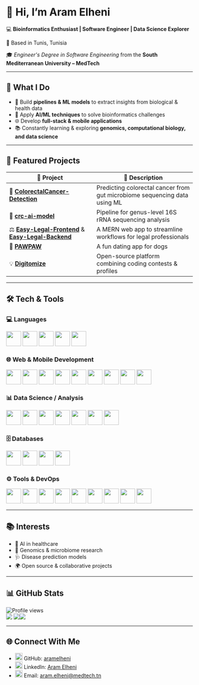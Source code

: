 # 👋 Hi, I’m **Aram Elheni**

💻 **Bioinformatics Enthusiast | Software Engineer | Data Science Explorer**  

📍 Based in Tunis, Tunisia  

🎓 _Engineer's Degree in Software Engineering_ from the **South Mediterranean University – MedTech**

---

## 🚀 What I Do

* 🧬 Build **pipelines & ML models** to extract insights from biological & health data  
* 🤖 Apply **AI/ML techniques** to solve bioinformatics challenges  
* 🌐 Develop **full-stack & mobile applications**  
* 📚 Constantly learning & exploring **genomics, computational biology, and data science**

---

## 📂 Featured Projects

| 🌟 Project | 🔎 Description |
| --- | --- |
| 🧬 [**ColorectalCancer-Detection**](https://github.com/aramelheni/ColorectalCancer-Detection) | Predicting colorectal cancer from gut microbiome sequencing data using ML |
| 🧪 [**crc-ai-model**](https://github.com/aramelheni/crc-ai-model) | Pipeline for genus-level 16S rRNA sequencing analysis |
| ⚖️ [**Easy-Legal-Frontend**](https://github.com/aramelheni/Easy-Legal) & [**Easy-Legal-Backend**](https://github.com/aramelheni/Easy-Legal-Backend) | A MERN web app to streamline workflows for legal professionals |
| 🐶 [**PAWPAW**](https://github.com/aramelheni/PAWPAW) | A fun dating app for dogs |
| 💡 [**Digitomize**](https://github.com/aramelheni/digitomize) | Open-source platform combining coding contests & profiles |

---

## 🛠 Tech & Tools

### 💻 Languages

<p> <img src="https://cdn.jsdelivr.net/gh/devicons/devicon/icons/c/c-original.svg" width="40"/> <img 
src="https://cdn.jsdelivr.net/gh/devicons/devicon/icons/cplusplus/cplusplus-original.svg" width="40"/> <img 
src="https://cdn.jsdelivr.net/gh/devicons/devicon/icons/java/java-original.svg" width="40"/> <img 
src="https://cdn.jsdelivr.net/gh/devicons/devicon/icons/python/python-original.svg" width="40"/> <img  
src="https://cdn.jsdelivr.net/gh/devicons/devicon/icons/r/r-original.svg" width="40"/> </p>

### 🌐 Web & Mobile Development

<p> <img src="https://cdn.jsdelivr.net/gh/devicons/devicon/icons/html5/html5-original.svg" width="40"/> <img 
src="https://cdn.jsdelivr.net/gh/devicons/devicon/icons/css3/css3-original.svg" width="40"/> <img 
src="https://cdn.jsdelivr.net/gh/devicons/devicon/icons/javascript/javascript-original.svg" width="40"/> <img 
src="https://cdn.jsdelivr.net/gh/devicons/devicon/icons/react/react-original.svg" width="40"/> <img 
src="https://cdn.jsdelivr.net/gh/devicons/devicon/icons/nodejs/nodejs-original.svg" width="40"/> <img 
src="https://cdn.jsdelivr.net/gh/devicons/devicon/icons/express/express-original.svg" width="40"/> <img 
src="https://cdn.jsdelivr.net/gh/devicons/devicon/icons/redux/redux-original.svg" width="40"/> <img 
src="https://cdn.jsdelivr.net/gh/devicons/devicon/icons/kotlin/kotlin-original.svg" width="40"/> <img 
src="https://cdn.jsdelivr.net/gh/devicons/devicon/icons/junit/junit-plain.svg" width="40"/> </p>

### 📊 Data Science / Analysis

<p> <img src="https://cdn.jsdelivr.net/gh/devicons/devicon/icons/pandas/pandas-original.svg" width="40"/> <img 
src="https://cdn.jsdelivr.net/gh/devicons/devicon/icons/numpy/numpy-original.svg" width="40"/> <img 
src="https://cdn.jsdelivr.net/gh/devicons/devicon/icons/matplotlib/matplotlib-original.svg" width="40"/> <img 
src="https://cdn.jsdelivr.net/gh/devicons/devicon/icons/scikitlearn/scikitlearn-original.svg" width="40"/> <img 
src="https://cdn.jsdelivr.net/gh/devicons/devicon/icons/jupyter/jupyter-original.svg" width="40"/> <img 
src="https://cdn.jsdelivr.net/gh/devicons/devicon/icons/kaggle/kaggle-original.svg" width="40"/> <img 
src="https://cdn.jsdelivr.net/npm/simple-icons@v7/icons/googlecolab.svg" width="40"/> </p>

### 🗄 Databases

<p> <img src="https://cdn.jsdelivr.net/gh/devicons/devicon/icons/mongodb/mongodb-original.svg" width="40"/> <img 
src="https://cdn.jsdelivr.net/gh/devicons/devicon/icons/firebase/firebase-plain.svg" width="40"/> <img 
src="https://cdn.jsdelivr.net/gh/devicons/devicon/icons/cassandra/cassandra-original.svg" width="40"/> <img 
src="https://cdn.jsdelivr.net/gh/devicons/devicon/icons/mysql/mysql-original.svg" width="40"/> </p>

### ⚙️ Tools & DevOps

<p> <img src="https://cdn.jsdelivr.net/gh/devicons/devicon/icons/git/git-original.svg" width="40"/> <img 
src="https://cdn.jsdelivr.net/gh/devicons/devicon/icons/github/github-original.svg" width="40"/> <img src="https://cdn.jsdelivr.net/gh/devicons/devicon/icons/visualstudio/visualstudio-plain.svg" width="40"/> <img src="https://cdn.jsdelivr.net/gh/devicons/devicon/icons/vscode/vscode-original.svg" width="40"/> <img
src="https://cdn.jsdelivr.net/gh/devicons/devicon/icons/jira/jira-original.svg" width="40"/> <img
src="https://cdn.jsdelivr.net/gh/devicons/devicon/icons/amazonwebservices/amazonwebservices-original-wordmark.svg" width="40"/> <img src="https://cdn.jsdelivr.net/gh/devicons/devicon/icons/kubernetes/kubernetes-plain.svg" width="40"/> <img 
src="https://cdn.jsdelivr.net/gh/devicons/devicon/icons/docker/docker-original.svg" width="40"/> <img 
src="https://cdn.jsdelivr.net/gh/devicons/devicon/icons/postman/postman-original.svg" width="40"/> </p>

---

## 📚 Interests

* 🧠 AI in healthcare  
* 🧬 Genomics & microbiome research  
* 🩺 Disease prediction models  
* 🌍 Open source & collaborative projects  

---

## 📊 GitHub Stats

![Profile views](https://komarev.com/ghpvc/?username=aramelheni&label=Profile%20views&color=0e75b6&style=flat)<br/>
![](https://github-readme-streak-stats.herokuapp.com/?user=aramelheni&hide_border=false) ![](https://github-readme-stats.vercel.app/api?username=aramelheni&hide_border=false&include_all_commits=true&count_private=true)![](https://github-readme-stats.vercel.app/api/top-langs/?username=aramelheni&hide_border=false&include_all_commits=true&count_private=true&layout=compact)

---

## 🌐 Connect With Me

* <img src="https://cdn.jsdelivr.net/gh/devicons/devicon/icons/github/github-original.svg" width="20"/> GitHub: [aramelheni](https://github.com/aramelheni)  
* <img src="https://cdn.jsdelivr.net/gh/devicons/devicon/icons/linkedin/linkedin-original.svg" width="20"/> LinkedIn: [Aram Elheni](https://www.linkedin.com/in/aram-elheni-b76917277/)  
* <img src="https://upload.wikimedia.org/wikipedia/commons/d/df/Microsoft_Office_Outlook_%282018–present%29.svg" width="20"/> Email: [aram.elheni@medtech.tn](mailto:aram.elheni@medtech.tn)
